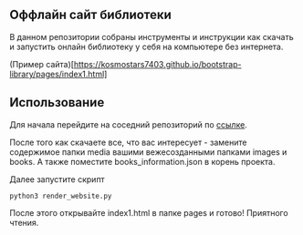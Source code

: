 ## Оффлайн сайт библиотеки
В данном репозитории собраны инструменты и инструкции как скачать
и запустить онлайн библиотеку у себя на компьютере без интернета.

(Пример сайта)[https://kosmostars7403.github.io/bootstrap-library/pages/index1.html]

## Использование
Для начала перейдите на соседний репозиторий по [ссылке](https://github.com/Kosmostars7403/bootstrap_library).

После того как скачаете все, что вас интересует - замените содержимое папки media вашими
вежесозданными папками images и books. А также поместите books_information.json в корень проекта.

Далее запустите скрипт
```
python3 render_website.py
```

После этого открывайте index1.html в папке pages и готово!
Приятного чтения.